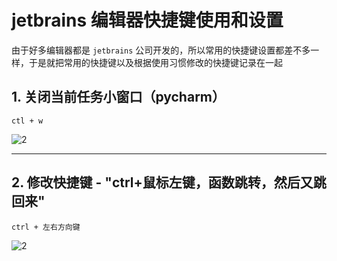 # jetbrains 编辑器快捷键使用和设置

由于好多编辑器都是 `jetbrains` 公司开发的，所以常用的快捷键设置都差不多一样，于是就把常用的快捷键以及根据使用习惯修改的快捷键记录在一起

## 1. 关闭当前任务小窗口（pycharm）

`ctl + w`

![2](http://ww1.sinaimg.cn/large/006alGmrly1g297hky1y4j30ud0kl0ve.jpg)

---

## 2. 修改快捷键 - "ctrl+鼠标左键，函数跳转，然后又跳回来"

`ctrl + 左右方向键`

![2](http://ww1.sinaimg.cn/large/006alGmrgy1g1bxqucnmnj30vp0k1775.jpg)